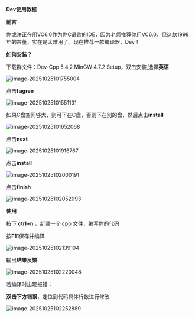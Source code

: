 **Dev使用教程**

**前言**

你或许正在用VC6.0作为你C语言的IDE，因为老师推荐你用VC6.0，但这款1998年的古董，实在是太难用了。现在推荐一款编译器，Dev！

**如何安装？**

下载群文件：Dev-Cpp 5.4.2 MinGW 4.7.2 Setup，双击安装,选择**英语**



![image-20251025101755004](https://gastigado.cnies.org/d/public/image-20251025101755004.png)

点击**I agree**

![image-20251025101551131](https://gastigado.cnies.org/d/public/image-20251025101551131.png)

如果C盘空间够大，则可下在C盘，否则下在别的盘，然后点击**install**

![image-20251025101652068](https://gastigado.cnies.org/d/public/image-20251025101652068.png)

点击**next**

![image-20251025101916767](https://gastigado.cnies.org/d/public/image-20251025101916767.png)

点击**install**

![image-20251025102000191](https://gastigado.cnies.org/d/public/image-20251025102000191.png)

点击**finish**

![image-20251025102052093](https://gastigado.cnies.org/d/public/image-20251025102052093.png)

**使用**

按下 **ctrl+n** ，新建一个 cpp 文件，编写你的代码

按**F11**保存并编译

![image-20251025102139104](https://gastigado.cnies.org/d/public/image-20251025102139104.png)

输出**结果反馈**

![image-20251025102220048](https://gastigado.cnies.org/d/public/image-20251025102220048.png)

若编译时出现报错：

**双击下方错误**，定位到代码具体行数进行修改

![image-20251025102252889](https://gastigado.cnies.org/d/public/image-20251025102252889.png)



